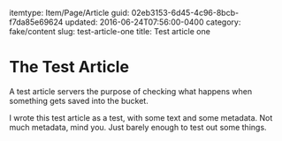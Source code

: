 itemtype: Item/Page/Article
guid: 02eb3153-6d45-4c96-8bcb-f7da85e69624
updated: 2016-06-24T07:56:00-0400
category: fake/content
slug: test-article-one
title: Test article one

# The Test Article

A test article servers the purpose of checking what happens when something gets
saved into the bucket.

I wrote this test article as a test, with some text and some metadata. Not much
metadata, mind you. Just barely enough to test out some things.
